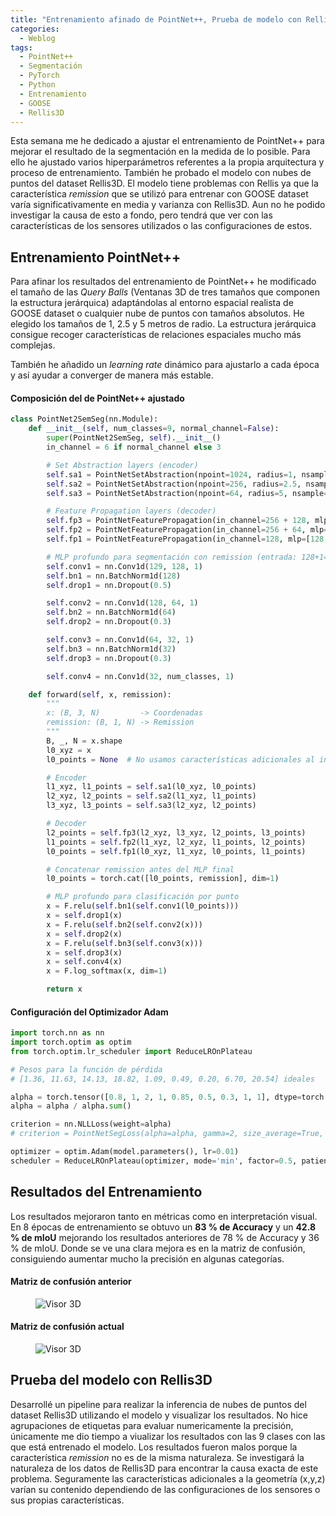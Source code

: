 ```yaml
---
title: "Entrenamiento afinado de PointNet++, Prueba de modelo con Rellis3D"
categories:
  - Weblog
tags:
  - PointNet++
  - Segmentación
  - PyTorch
  - Python
  - Entrenamiento
  - GOOSE
  - Rellis3D
---
```


Esta semana me he dedicado a ajustar el entrenamiento de PointNet++ para mejorar el resultado de la segmentación en la medida de lo posible. Para ello he ajustado varios hiperparámetros referentes a la propia arquitectura y proceso de entrenamiento. También he probado el modelo con nubes de puntos del dataset Rellis3D. El modelo tiene problemas con Rellis ya que la característica _remission_ que se utilizó para entrenar con GOOSE dataset varía significativamente en media y varianza con Rellis3D. Aun no he podido investigar la causa de esto a fondo, pero tendrá que ver con las características de los sensores utilizados o las configuraciones de estos.

## Entrenamiento PointNet++

Para afinar los resultados del entrenamiento de PointNet++ he modificado el tamaño de las _Query Balls_ (Ventanas 3D de tres tamaños que componen la estructura jerárquica) adaptándolas al entorno espacial realista de GOOSE dataset o cualquier nube de puntos con tamaños absolutos. He elegido los tamaños de 1, 2.5 y 5 metros de radio. La estructura jerárquica consigue recoger características de relaciones espaciales mucho más complejas. 

También he añadido un _learning rate_ dinámico para ajustarlo a cada época y así ayudar a converger de manera más estable.

#### Composición del de PointNet++ ajustado

```python
class PointNet2SemSeg(nn.Module):
    def __init__(self, num_classes=9, normal_channel=False):
        super(PointNet2SemSeg, self).__init__()
        in_channel = 6 if normal_channel else 3

        # Set Abstraction layers (encoder)
        self.sa1 = PointNetSetAbstraction(npoint=1024, radius=1, nsample=32, in_channel=in_channel, mlp=[32, 32, 64], group_all=False)
        self.sa2 = PointNetSetAbstraction(npoint=256, radius=2.5, nsample=64, in_channel=64 + 3, mlp=[64, 64, 128], group_all=False)
        self.sa3 = PointNetSetAbstraction(npoint=64, radius=5, nsample=256, in_channel=128 + 3, mlp=[128, 128, 256], group_all=False)

        # Feature Propagation layers (decoder)
        self.fp3 = PointNetFeaturePropagation(in_channel=256 + 128, mlp=[256, 256])
        self.fp2 = PointNetFeaturePropagation(in_channel=256 + 64, mlp=[256, 128])
        self.fp1 = PointNetFeaturePropagation(in_channel=128, mlp=[128, 128, 128])

        # MLP profundo para segmentación con remission (entrada: 128+1=129 canales)
        self.conv1 = nn.Conv1d(129, 128, 1)
        self.bn1 = nn.BatchNorm1d(128)
        self.drop1 = nn.Dropout(0.5)

        self.conv2 = nn.Conv1d(128, 64, 1)
        self.bn2 = nn.BatchNorm1d(64)
        self.drop2 = nn.Dropout(0.3)

        self.conv3 = nn.Conv1d(64, 32, 1)
        self.bn3 = nn.BatchNorm1d(32)
        self.drop3 = nn.Dropout(0.3)

        self.conv4 = nn.Conv1d(32, num_classes, 1)

    def forward(self, x, remission):
        """
        x: (B, 3, N)         -> Coordenadas
        remission: (B, 1, N) -> Remission 
        """
        B, _, N = x.shape
        l0_xyz = x
        l0_points = None  # No usamos características adicionales al inicio

        # Encoder
        l1_xyz, l1_points = self.sa1(l0_xyz, l0_points)
        l2_xyz, l2_points = self.sa2(l1_xyz, l1_points)
        l3_xyz, l3_points = self.sa3(l2_xyz, l2_points)

        # Decoder
        l2_points = self.fp3(l2_xyz, l3_xyz, l2_points, l3_points)
        l1_points = self.fp2(l1_xyz, l2_xyz, l1_points, l2_points)
        l0_points = self.fp1(l0_xyz, l1_xyz, l0_points, l1_points)

        # Concatenar remission antes del MLP final
        l0_points = torch.cat([l0_points, remission], dim=1) 

        # MLP profundo para clasificación por punto
        x = F.relu(self.bn1(self.conv1(l0_points)))
        x = self.drop1(x)
        x = F.relu(self.bn2(self.conv2(x)))
        x = self.drop2(x)
        x = F.relu(self.bn3(self.conv3(x)))
        x = self.drop3(x)
        x = self.conv4(x)
        x = F.log_softmax(x, dim=1)

        return x
```

#### Configuración del Optimizador Adam

```python
import torch.nn as nn
import torch.optim as optim
from torch.optim.lr_scheduler import ReduceLROnPlateau

# Pesos para la función de pérdida
# [1.36, 11.63, 14.13, 18.82, 1.09, 0.49, 0.20, 6.70, 20.54] ideales

alpha = torch.tensor([0.8, 1, 2, 1, 0.85, 0.5, 0.3, 1, 1], dtype=torch.float32).to('cuda')
alpha = alpha / alpha.sum()

criterion = nn.NLLLoss(weight=alpha)
# criterion = PointNetSegLoss(alpha=alpha, gamma=2, size_average=True, dice=False) Focal Loss (no funcional)

optimizer = optim.Adam(model.parameters(), lr=0.01)
scheduler = ReduceLROnPlateau(optimizer, mode='min', factor=0.5, patience=5, verbose=True, min_lr=1e-6)
```

## Resultados del Entrenamiento

Los resultados mejoraron tanto en métricas como en interpretación visual. En 8 épocas de entrenamiento se obtuvo un __83 % de Accuracy__ y un __42.8 % de mIoU__
mejorando los resultados anteriores de 78 % de Accuracy y 36 % de mIoU. Donde se ve una clara mejora es en la matriz de confusión, consiguiendo aumentar mucho la precisión en algunas categorías.

#### Matriz de confusión anterior

<figure class="align-center" style="max-width: 100%">
  <img src="{{ site.url }}{{ site.baseurl }}/assets/images/MATRIX_POINTNET2_0.png" alt="Visor 3D">
</figure>

#### Matriz de confusión actual

<figure class="align-center" style="max-width: 100%">
  <img src="{{ site.url }}{{ site.baseurl }}/assets/images/matrix_mejorado_v2.png" alt="Visor 3D">
</figure>

## Prueba del modelo con Rellis3D

Desarrollé un pipeline para realizar la inferencia de nubes de puntos del dataset Rellis3D utilizando el modelo y visualizar los resultados. No hice agrupaciones de etiquetas para evaluar numericamente la precisión, únicamente me dio tiempo a viualizar los resultados con las 9 clases con las que está entrenado el modelo. Los resultados fueron malos porque la característica _remission_ no es de la misma naturaleza. Se investigará la naturaleza de los datos de Rellis3D para encontrar la causa exacta de este problema. Seguramente las características adicionales a la geometría (x,y,z) varían su contenido dependiendo de las configuraciones de los sensores o sus propias características.



